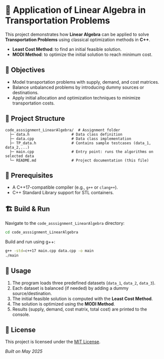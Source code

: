 # 🚚 Application of Linear Algebra in Transportation Problems

This project demonstrates how **Linear Algebra** can be applied to solve **Transportation Problems** using classical optimization methods in **C++**.

- **Least Cost Method**: to find an initial feasible solution.
- **MODI Method**: to optimize the initial solution to reach minimum cost.

## 📌 Objectives

- Model transportation problems with supply, demand, and cost matrices.
- Balance unbalanced problems by introducing dummy sources or destinations.
- Apply initial allocation and optimization techniques to minimize transportation costs.

## 🧱 Project Structure

```
code_asssignment_LinearAlgebra/  # Assignment folder
  ├─ data.h                   # Data class definition
  ├─ data.cpp                 # Data class implementation
  ├─ TP_data.h                # Contains sample testcases (data_1, data_2,...)
  ├─ main.cpp                 # Entry point: runs the algorithms on selected data
  └─ README.md                # Project documentation (this file)
```

## 🔧 Prerequisites

- A C++17-compatible compiler (e.g., `g++` or `clang++`).
- C++ Standard Library support for STL containers.

## 🏗️ Build & Run

Navigate to the `code_asssignment_LinearAlgebra` directory:

```bash
cd code_asssignment_LinearAlgebra
```

Build and run using g++:

```bash
g++ -std=c++17 main.cpp data.cpp -o main
./main
```

## 🚀 Usage

1. The program loads three predefined datasets (`data_1`, `data_2`, `data_3`).
2. Each dataset is balanced (if needed) by adding a dummy source/destination.
3. The initial feasible solution is computed with the **Least Cost Method**.
4. The solution is optimized using the **MODI Method**.
5. Results (supply, demand, cost matrix, total cost) are printed to the console.

## 📝 License

This project is licensed under the [MIT License](./LICENSE).

*Built on May 2025*
